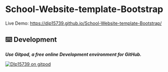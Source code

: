 # School-Website-template-Bootstrap

Live Demo: https://dip15739.github.io/School-Website-template-Bootstrap/


## ⌨️ Development


***Use Gitpod, a free online Development environment for GitHub.***

[![DIp15739 on gitpod](https://gitpod.io/button/open-in-gitpod.svg)](https://gitpod.io/#https://github.com/DIp15739/School-Website-template-Bootstrap)
